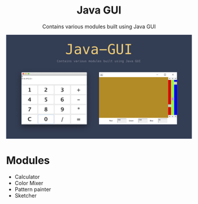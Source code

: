 <h1 align="center">Java GUI</h1>
<p align="center">Contains various modules built using Java GUI</p>
<p align="center">
    <img src="/assets/Java-GUI.png" alt="Java GUI" />
</p>

# Modules
- Calculator
- Color Mixer
- Pattern painter
- Sketcher